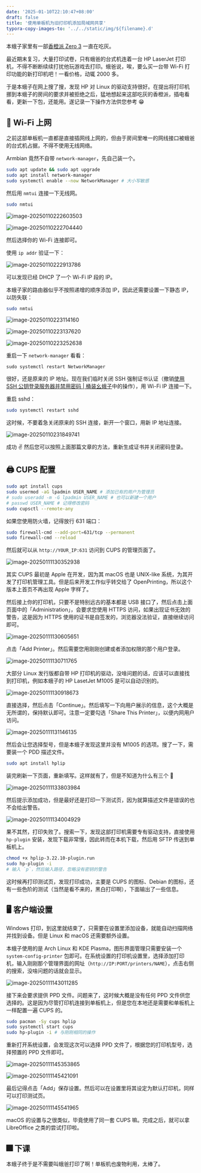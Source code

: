 ```yaml
---
date: '2025-01-10T22:10:47+08:00'
draft: false
title: '使用单板机为旧打印机添加局域网共享'
typora-copy-images-to: '../../static/img/${filename}.d'
---
```


本蛾子家里有一部[香橙派 Zero 3](http://www.orangepi.org/html/hardWare/computerAndMicrocontrollers/details/Orange-Pi-Zero-3.html) 一直在吃灰。

最近期末复习，大量打印试卷，只有蛾爸的台式机连着一台 HP LaserJet 打印机，不得不断断续续打扰他玩游戏去打印。蛾爸说，唉，要么买一台带 Wi-Fi 打印功能的新打印机吧！一看价格，动辄 2000 多。

于是本蛾子在网上搜了搜，发现 HP 对 Linux 的驱动支持很好。在提出将打印机挪到本蛾子的房间的要求并被拒绝之后，猛地想起来这部吃灰的香橙派，插电看看，更新一下包，还能用。遂记录一下操作方法供您参考 😁

## 🛜 Wi-Fi 上网

之前这部单板机一直都是直接插网线上网的，但由于房间里唯一的网线接口被蛾爸的台式机占据，不得不使用无线网络。

Armbian 竟然不自带 `network-manager`，先自己装一个。

```bash
sudo apt update && sudo apt upgrade
sudo apt install network-manager
sudo systemctl enable --now NetworkManager # 大小写敏感
```

然后用 `nmtui` 连接一下无线网。

```bash
sudo nmtui
```

![image-20250110222603503](../../static/img/fdf8cb41df.d/image-20250110222603503.png)

![image-20250110222704440](../../static/img/fdf8cb41df.d/image-20250110222704440.png)

然后选择你的 Wi-Fi 连接即可。

使用 `ip addr` 验证一下：

![image-20250110222913786](../../static/img/fdf8cb41df.d/image-20250110222913786.png)

可以发现已经 DHCP 了一个 Wi-Fi IP 段的 IP。

本蛾子家的路由器似乎不按照递增的顺序添加 IP，因此还需要设置一下静态 IP，以防失联：

```bash
sudo nmtui
```

![image-20250110223114160](../../static/img/fdf8cb41df.d/image-20250110223114160.png)

![image-20250110223137620](../../static/img/fdf8cb41df.d/image-20250110223137620.png)

![image-20250110223252638](../../static/img/fdf8cb41df.d/image-20250110223252638.png)

重启一下 `network-manager` 看看：

```
sudo systemctl restart NetworkManager
```

很好，还是原来的 IP 地址。现在我们临时关闭 SSH 强制证书认证（撤销[使用 SSH 公钥登录服务器并禁用密码 | 桶装幺蛾子](https://hi.bug-barrel.top/posts/5baaf9322f/)中的操作），用 Wi-Fi IP 连接一下。

重启 sshd：

```bash
sudo systemctl restart sshd
```

这时候，不要着急关闭原来的 SSH 连接，新开一个窗口，用新 IP 地址连接。

![image-20250110231849741](../../static/img/fdf8cb41df.d/image-20250110231849741.png)

成功 ✌️ 然后您可以按照上面那篇文章的方法，重新生成证书并关闭密码登录。

## 🖨 CUPS 配置

```bash
sudo apt install cups
sudo usermod -aG lpadmin USER_NAME # 添加已有的用户为管理员
# sudo useradd -m -G lpadmin USER_NAME # 也可以新建一个用户
# passwd USER_NAME # 记得修改密码
sudo cupsctl --remote-any
```

如果您使用防火墙，记得放行 631 端口：

```bash
sudo firewall-cmd --add-port=631/tcp --permanent
sudo firewall-cmd --reload
```

然后就可以从 `http://YOUR_IP:631` 访问到 CUPS 的管理页面了。

![image-20250111130352938](../../static/img/fdf8cb41df.d/image-20250111130352938.png)

其实 CUPS 最初是 Apple 在开发，因为其 macOS 也是 UNIX-like 系统，为其开发了打印机管理工具。但是后来开发工作似乎转交给了 OpenPrinting，所以这个版本上首页不再出现 Apple 字样了。

然后接上你的打印机，只要不是特别远古的基本都是 USB 接口了，然后点击上面页面中的「Administration」，会要求您使用 HTTPS 访问，如果出现证书无效的警告，这是因为 HTTPS 使用的证书是自签发的，浏览器没法验证，直接继续访问即可。

![image-20250111130605651](../../static/img/fdf8cb41df.d/image-20250111130605651.png)

点击「Add Printer」。然后需要您用刚刚创建或者添加权限的那个用户登录。

![image-20250111130711765](../../static/img/fdf8cb41df.d/image-20250111130711765.png)

大部分 Linux 发行版都自带 HP 打印机的驱动，没啥问题的话，应该可以直接找到打印机，例如本蛾子的 HP LasetJet M1005 是可以自动识别的。

![image-20250111130918673](../../static/img/fdf8cb41df.d/image-20250111130918673.png)

直接选择，然后点击「Continue」。然后填写一下向用户展示的信息，这个大概是无所谓的，保持默认即可。注意一定要勾选「Share This Printer」，以便内网用户访问。

![image-20250111131146135](../../static/img/fdf8cb41df.d/image-20250111131146135.png)

然后会让您选择型号，但是本蛾子发现这里并没有 M1005 的选项。搜了一下，需要装一个 PDD 描述文件。

```bash
sudo apt install hplip
```

装完刷新一下页面，重新填写。这样就有了，但是不知道为什么有三个 🤔

![image-20250111133803984](../../static/img/fdf8cb41df.d/image-20250111133803984.png)

然后提示添加成功，但是最好还是打印一下测试页，因为就算描述文件是错误的也不会给出警告。

![image-20250111134004929](../../static/img/fdf8cb41df.d/image-20250111134004929.png)

果不其然，打印失败了。搜索一下，发现这部打印机需要专有驱动支持，直接使用 `hp-plugin` 安装，发现下载非常慢，因此转而在本机下载，然后用 SFTP 传送到单板机上。

```bash
chmod +x hplip-3.22.10-plugin.run
sudo hp-plugin -i
# 输入 `p`，然后输入路径，忽略没有密钥的警告
```

这时候再打印测试页，发现打印成功，主要是 CUPS 的图标、Debian 的图标，还有一些色阶的测试（当然是看不来的，黑白打印啊），下面输出了一些信息。

## 🖥 客户端设置

Windows 打印，到这里就结束了，只需要在设置里添加设备，就能自动扫描网络并找到设备。但是 Linux 和 macOS 还需要额外设置。

本蛾子使用的是 Arch Linux 和 KDE Plasma，图形界面管理只需要安装一个 `system-config-printer` 包即可。在系统设置的打印机设置里，选择添加打印机，输入刚刚那个管理界面的网址（`http://IP:PORT/printers/NAME`），点击右侧的搜索，没啥问题的话就会显示。

![image-20250111143011285](../../static/img/fdf8cb41df.d/image-20250111143011285.png)

接下来会要求提供 PPD 文件。问题来了，这时候大概是没有任何 PPD 文件供您选择的。这是因为尽管打印机连接到单板机上，但是您在本地还是需要和单板机上一样配置一遍 CUPS 的。

```bash
sudo pacman -Sy cups hplip
sudo systemctl start cups
sudo hp-plugin -i # 与刚刚相同的操作
```

重新打开系统设置，会发现这次可以选择 PPD 文件了，根据您的打印机型号，选择预置的 PPD 文件即可。

![image-20250111145353865](../../static/img/fdf8cb41df.d/image-20250111145353865.png)

![image-20250111145421091](../../static/img/fdf8cb41df.d/image-20250111145421091.png)

最后记得点击「Add」保存设置。然后可以在设置里将其设定为默认打印机，同样可以打印测试页。

![image-20250111145541965](../../static/img/fdf8cb41df.d/image-20250111145541965.png)

macOS 的设置与之很类似，毕竟使用了同一套 CUPS 嘛。完成之后，就可以拿 LibreOffice 之类的尝试打印啦。

## 🎆 下课

本蛾子终于是不需要叫蛾爸打印了啊！单板机也废物利用，太棒了。

